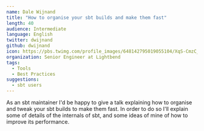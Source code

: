 ```yaml
---
name: Dale Wijnand
title: "How to organise your sbt builds and make them fast"
length: 40
audience: Intermediate
language: English
twitter: dwijnand
github: dwijnand
icon: https://pbs.twimg.com/profile_images/648142795019055104/XqS-CmzC_400x400.jpg
organization: Senior Engineer at Lightbend
tags:
  - Tools
  - Best Practices
suggestions:
  - sbt users
---
```

As an sbt maintainer I'd be happy to give a talk explaining how to organise and tweak your sbt builds to make them fast. In order to do so I'll explain some of details of the internals of sbt, and some ideas of mine of how to improve its performance.
